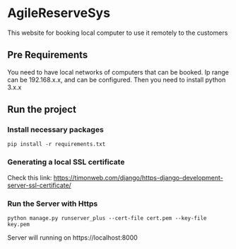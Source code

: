 # AgileReserveSys
This website for booking local computer to use it remotely to the customers
## Pre Requirements
You need to have local networks of computers that can be booked.
Ip range can be 192.168.x.x, and can be configured.
Then you need to install python 3.x.x
## Run the project
### Install necessary packages
```cli
pip install -r requirements.txt
```
### Generating a local SSL certificate
Check this link: https://timonweb.com/django/https-django-development-server-ssl-certificate/
### Run the Server with Https
```cli
python manage.py runserver_plus --cert-file cert.pem --key-file key.pem
```
Server will running on https://localhost:8000

